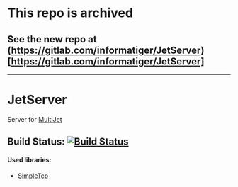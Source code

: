# This repo is archived
## See the new repo at (https://gitlab.com/informatiger/JetServer)[https://gitlab.com/informatiger/JetServer]

---

# JetServer 
Server for [MultiJet](https://github.com/Informatiger/MultiJet)
## Build Status: [![Build Status](https://travis-ci.org/Informatiger/JetServer.svg?branch=master)](https://travis-ci.org/Informatiger/JetServer)

#### Used libraries:
* [SimpleTcp](https://github.com/BrandonPotter/SimpleTCP)
